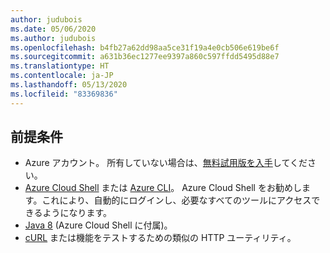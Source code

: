 ```yaml
---
author: judubois
ms.date: 05/06/2020
ms.author: judubois
ms.openlocfilehash: b4fb27a62dd98aa5ce31f19a4e0cb506e619be6f
ms.sourcegitcommit: a631b36ec1277ee9397a860c597ffdd5495d88e7
ms.translationtype: HT
ms.contentlocale: ja-JP
ms.lasthandoff: 05/13/2020
ms.locfileid: "83369836"
---
```

## <a name="prerequisites"></a>前提条件

- Azure アカウント。 所有していない場合は、[無料試用版を入手](https://azure.microsoft.com/free/)してください。
- [Azure Cloud Shell](/azure/cloud-shell/quickstart) または [Azure CLI](/cli/azure/install-azure-cli)。 Azure Cloud Shell をお勧めします。これにより、自動的にログインし、必要なすべてのツールにアクセスできるようになります。
- [Java 8](https://www.azul.com/downloads/zulu/) (Azure Cloud Shell に付属)。
- [cURL](https://curl.haxx.se) または機能をテストするための類似の HTTP ユーティリティ。
